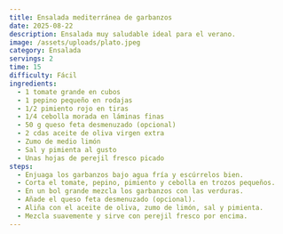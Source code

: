 ```yaml
---
title: Ensalada mediterránea de garbanzos
date: 2025-08-22
description: Ensalada muy saludable ideal para el verano.
image: /assets/uploads/plato.jpeg
category: Ensalada
servings: 2
time: 15
difficulty: Fácil
ingredients:
  - 1 tomate grande en cubos
  - 1 pepino pequeño en rodajas
  - 1/2 pimiento rojo en tiras
  - 1/4 cebolla morada en láminas finas
  - 50 g queso feta desmenuzado (opcional)
  - 2 cdas aceite de oliva virgen extra
  - Zumo de medio limón
  - Sal y pimienta al gusto
  - Unas hojas de perejil fresco picado
steps:
  - Enjuaga los garbanzos bajo agua fría y escúrrelos bien.
  - Corta el tomate, pepino, pimiento y cebolla en trozos pequeños.
  - En un bol grande mezcla los garbanzos con las verduras.
  - Añade el queso feta desmenuzado (opcional).
  - Aliña con el aceite de oliva, zumo de limón, sal y pimienta.
  - Mezcla suavemente y sirve con perejil fresco por encima.
---
```

